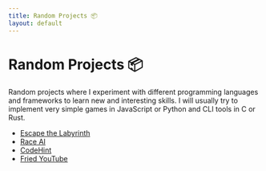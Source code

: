 ```yaml
---
title: Random Projects 📦
layout: default
---
```


# Random Projects 📦

Random projects where I experiment with different programming languages and
frameworks to learn new and interesting skills. I will usually try to implement
very simple games in JavaScript or Python and CLI tools in C or Rust.

- [Escape the Labyrinth](/random/labyrinth-escape)
- [Race AI](/random/race-ai)
- [CodeHint](/random/codehint)
- [Fried YouTube](/random/fried-youtube)
